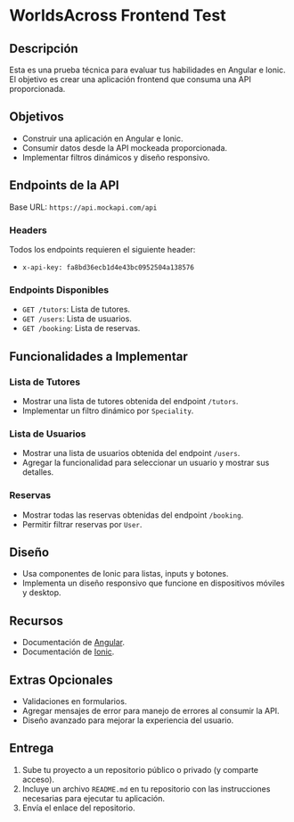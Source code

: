 # WorldsAcross Frontend Test

## Descripción
Esta es una prueba técnica para evaluar tus habilidades en Angular e Ionic. El objetivo es crear una aplicación frontend que consuma una API proporcionada.

## Objetivos
- Construir una aplicación en Angular e Ionic.
- Consumir datos desde la API mockeada proporcionada.
- Implementar filtros dinámicos y diseño responsivo.

## Endpoints de la API
Base URL: `https://api.mockapi.com/api`

### Headers
Todos los endpoints requieren el siguiente header:
- `x-api-key: fa8bd36ecb1d4e43bc0952504a138576`

### Endpoints Disponibles
- `GET /tutors`: Lista de tutores.
- `GET /users`: Lista de usuarios.
- `GET /booking`: Lista de reservas.

## Funcionalidades a Implementar

### Lista de Tutores
- Mostrar una lista de tutores obtenida del endpoint `/tutors`.
- Implementar un filtro dinámico por `Speciality`.  

### Lista de Usuarios
- Mostrar una lista de usuarios obtenida del endpoint `/users`.
- Agregar la funcionalidad para seleccionar un usuario y mostrar sus detalles.

### Reservas
- Mostrar todas las reservas obtenidas del endpoint `/booking`.
- Permitir filtrar reservas por `User`.

## Diseño
- Usa componentes de Ionic para listas, inputs y botones.
- Implementa un diseño responsivo que funcione en dispositivos móviles y desktop.

## Recursos
- Documentación de [Angular](https://angular.io/docs).
- Documentación de [Ionic](https://ionicframework.com/docs).

## Extras Opcionales
- Validaciones en formularios.
- Agregar mensajes de error para manejo de errores al consumir la API.
- Diseño avanzado para mejorar la experiencia del usuario.

## Entrega
1. Sube tu proyecto a un repositorio público o privado (y comparte acceso).
2. Incluye un archivo `README.md` en tu repositorio con las instrucciones necesarias para ejecutar tu aplicación.
3. Envía el enlace del repositorio.
